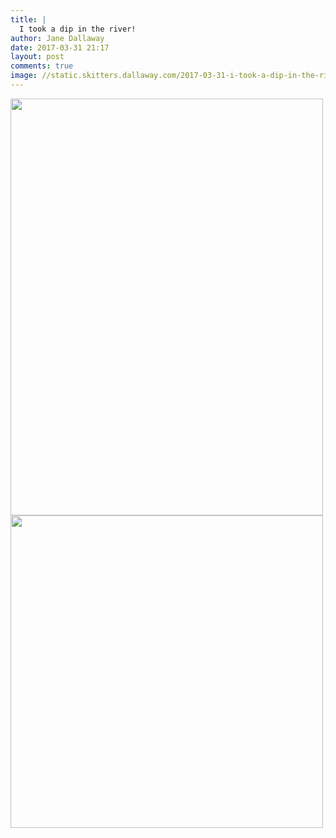 ```yaml
---
title: |
  I took a dip in the river!
author: Jane Dallaway
date: 2017-03-31 21:17
layout: post
comments: true
image: //static.skitters.dallaway.com/2017-03-31-i-took-a-dip-in-the-river-thumb-IMG_2800.JPG
---
```


<div>
        <a href="//static.skitters.dallaway.com/2017-03-31-i-took-a-dip-in-the-river-fullsize-IMG_2800.JPG">
          <img src="//static.skitters.dallaway.com/2017-03-31-i-took-a-dip-in-the-river-thumb-IMG_2800.JPG" width="500" height="667"/>
        </a>
      </div><div>
        <a href="//static.skitters.dallaway.com/2017-03-31-i-took-a-dip-in-the-river-fullsize-IMG_2801.JPG">
          <img src="//static.skitters.dallaway.com/2017-03-31-i-took-a-dip-in-the-river-thumb-IMG_2801.JPG" width="500" height="500"/>
        </a>
      </div>


  
      